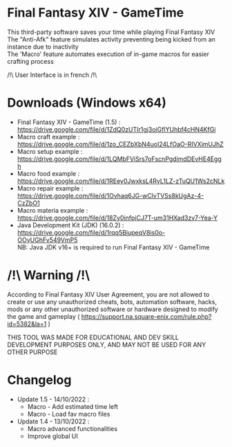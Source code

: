 # Final Fantasy XIV - GameTime

This third-party software saves your time while playing Final Fantasy XIV  
The "Anti-Afk" feature simulates activity preventing being kicked from an instance due to inactivity  
The 'Macro' feature automates execution of in-game macros for easier crafting process

/!\ User Interface is in french /!\

# Downloads (Windows x64)

* Final Fantasy XIV - GameTime (1.5) :  
https://drive.google.com/file/d/1ZdQ0zUTIr1gj3oiGflYUhbf4cHN4KfGi  
* Macro craft example :  
https://drive.google.com/file/d/1zo_CEZbXbN4uoI24LfOaO-RIVXimUJhZ  
* Macro setup example :  
https://drive.google.com/file/d/1LQMbFViSrs7oFscnPgdimdDEvHE4Eggh  
* Macro food example :  
https://drive.google.com/file/d/1REey0JwxksL4RyL1LZ-zTuQU1Ws2cNLk  
* Macro repair example :  
https://drive.google.com/file/d/1Ovhaq6JG-wClvTVSs8kUgAz-4-CzZbO1  
* Macro materia example :  
https://drive.google.com/file/d/18Zy0infpiCJ7T-um31HXad3zv7-Yea-Y  
* Java Development Kit (JDK) (16.0.2) :  
https://drive.google.com/file/d/1rqq5BiupeqV8is0o-OOyUGhFv549VmP5  
NB: Java JDK v16+ is required to run Final Fantasy XIV - GameTime

# /!\ Warning /!\\

According to Final Fantasy XIV User Agreement, you are not allowed to create or use any unauthorized cheats, bots, automation software, hacks, mods or any other unauthorized software or hardware designed to modify the game and gameplay ( https://support.na.square-enix.com/rule.php?id=5382&la=1 )

THIS TOOL WAS MADE FOR EDUCATIONAL AND DEV SKILL DEVELOPMENT PURPOSES ONLY, AND MAY NOT BE USED FOR ANY OTHER PURPOSE

# Changelog

* Update 1.5 - 14/10/2022 :  
  * Macro - Add estimated time left  
  * Macro - Load fav macro files  
* Update 1.4 - 13/10/2022 :  
  * Macro advanced functionalities  
  * Improve global UI